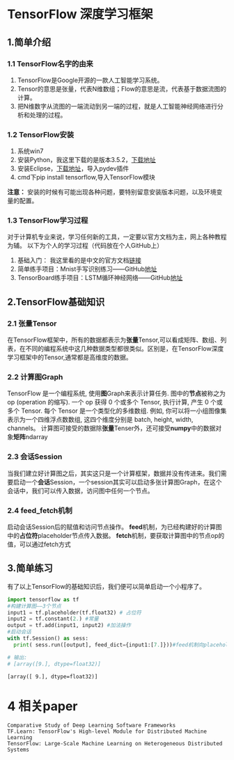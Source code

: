 
# TensorFlow 深度学习框架
## **1.简单介绍**

### 1.1  TensorFlow名字的由来
 1. TensorFlow是Google开源的一款人工智能学习系统。
 2. Tensor的意思是张量，代表N维数组；Flow的意思是流，代表基于数据流图的计算。
 3. 把N维数字从流图的一端流动到另一端的过程，就是人工智能神经网络进行分析和处理的过程。
 
### 1.2  TensorFlow安装
 1. 系统win7
 2. 安装Python，我这里下载的是版本3.5.2，[下载地址](www.python.org)
 3. 安装Eclipse，[下载地址](http://www.eclipse.org/downloads/packages/eclipse-ide-java-ee-developers/junosr2)，导入pydev插件
 4. cmd下pip install tensorflow,导入TensorFlow模块  
 
**注意：** 安装的时候有可能出现各种问题，要特别留意安装版本问题，以及环境变量的配置。

 ### 1.3 TensorFlow学习过程
 对于计算机专业来说，学习任何新的工具，一定要以官方文档为主，网上各种教程为辅。
 以下为个人的学习过程（代码放在个人GitHub上）
 1. 基础入门： 我这里看的是中文的官方文档[链接](http://wiki.jikexueyuan.com/project/tensorflow-zh/get_started/basic_usage.html)
 2. 简单练手项目：Mnist手写识别练习——GitHub[地址](https://github.com/LexiHu/hello-world/blob/master/minst.py)
 3. TensorBoard练手项目：LSTM循环神经网络——GitHub[地址](https://github.com/LexiHu/hello-world/tree/tensorboard/TensorFlow)
 
 
## 2.TensorFlow基础知识

### 2.1 张量Tensor
   在TensorFlow框架中，所有的数据都表示为**张量**Tensor,可以看成矩阵、数组、列表，在不同的编程系统中这几种数据类型都很类似。区别是，在TensorFlow深度学习框架中的Tensor,通常都是高维度的数据。
 
### 2.2 计算图Graph
   TensorFlow 是一个编程系统, 使用**图**Graph来表示计算任务. 图中的**节点**被称之为 op (operation 的缩写). 一个 op 获得 0 个或多个 Tensor, 执行计算, 产生 0 个或多个 Tensor. 每个 Tensor 是一个类型化的多维数组. 例如, 你可以将一小组图像集表示为一个四维浮点数数组, 这四个维度分别是 batch, height, width, channels。
    计算图可接受的数据除**张量**Tenser外，还可接受**numpy**中的数据对象**矩阵**ndarray
### 2.3 会话Session
   当我们建立好计算图之后，其实这只是一个计算框架，数据并没有传进来。我们需要启动一个**会话**Session，一个session其实可以启动多张计算图Graph，在这个会话中，我们可以传入数据，访问图中任何一个节点。
### 2.4 feed_fetch机制
   启动会话Session后的赋值和访问节点操作。
   **feed**机制，为已经构建好的计算图中的**占位符**placeholder节点传入数据。 
   **fetch**机制，要获取计算图中的节点op的值，可以通过fetch方式
   
## 3.简单练习
   有了以上TensorFlow的基础知识后，我们便可以简单启动一个小程序了。
   


```python
import tensorflow as tf
#构建计算图——3个节点
input1 = tf.placeholder(tf.float32) # 占位符
input2 = tf.constant(2.) #常量
output = tf.add(input1, input2) #加法操作
#启动会话
with tf.Session() as sess:
  print( sess.run([output], feed_dict={input1:[7.]}))#feed机制向placeholder传数据

# 输出:
# [array([9.], dtype=float32)]
```

    [array([ 9.], dtype=float32)]
    

# 4 相关paper
    Comparative Study of Deep Learning Software Frameworks
    TF.Learn: TensorFlow's High-level Module for Distributed Machine Learning
    TensorFlow: Large-Scale Machine Learning on Heterogeneous Distributed Systems

